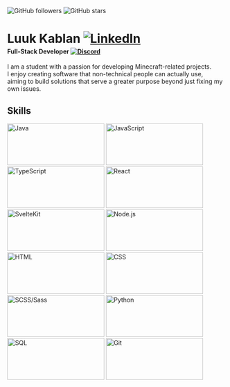 ![GitHub followers](https://img.shields.io/github/followers/LuckyLuuk12)
![GitHub stars](https://img.shields.io/github/stars/LuckyLuuk12)
<h1 style="margin-bottom: -1rem">
Luuk Kablan
<a href="https://www.linkedin.com/in/luuk-kablan/">
<img src="https://github.com/LuckyLuuk12/LuckyLuuk12/tree/main/imglinkedin.png" alt="LinkedIn">
</a>
</h1>
<h4>
Full-Stack Developer
<a href="https://discord.com/users/463695638094282772">
<img src="https://github.com/LuckyLuuk12/LuckyLuuk12/tree/main/imgdiscord.png" alt="Discord">
</a>
</h4>

I am a student with a passion for developing Minecraft-related projects.<br>
I enjoy creating software that non-technical people can actually use, <br>
aiming to build solutions that serve a greater purpose beyond just fixing my own issues.

## Skills

<div>
  <a href="https://www.java.com/" style="width: 14rem; height: 6rem; text-decoration: none;">
    <img src="https://img.shields.io/badge/Java-007396?style=for-the-badge&logo=java&logoColor=white" alt="Java" style="width: 14rem; height: 6rem;">
  </a>
  <a href="https://www.javascript.com/" style="width: 14rem; height: 6rem; text-decoration: none;">
    <img src="https://img.shields.io/badge/JavaScript-F7DF1E?style=for-the-badge&logo=javascript&logoColor=black" alt="JavaScript" style="width: 14rem; height: 6rem;">
  </a>
  <a href="https://www.typescriptlang.org/" style="width: 14rem; height: 6rem; text-decoration: none;">
    <img src="https://img.shields.io/badge/TypeScript-3178C6?style=for-the-badge&logo=typescript&logoColor=white" alt="TypeScript" style="width: 14rem; height: 6rem;">
  </a>
  <a href="https://reactjs.org/" style="width: 14rem; height: 6rem; text-decoration: none;">
    <img src="https://img.shields.io/badge/React-61DAFB?style=for-the-badge&logo=react&logoColor=black" alt="React" style="width: 14rem; height: 6rem;">
  </a>
  <a href="https://kit.svelte.dev/" style="width: 14rem; height: 6rem; text-decoration: none;">
    <img src="https://img.shields.io/badge/SvelteKit-FF3E00?style=for-the-badge&logo=svelte&logoColor=white" alt="SvelteKit" style="width: 14rem; height: 6rem;">
  </a>
  <a href="https://nodejs.org/" style="width: 14rem; height: 6rem; text-decoration: none;">
    <img src="https://img.shields.io/badge/Node.js-339933?style=for-the-badge&logo=node.js&logoColor=white" alt="Node.js" style="width: 14rem; height: 6rem;">
  </a>
  <a href="https://developer.mozilla.org/en-US/docs/Web/HTML" style="width: 14rem; height: 6rem; text-decoration: none;">
    <img src="https://img.shields.io/badge/HTML-E34F26?style=for-the-badge&logo=html5&logoColor=white" alt="HTML" style="width: 14rem; height: 6rem;">
  </a>
  <a href="https://developer.mozilla.org/en-US/docs/Web/CSS" style="width: 14rem; height: 6rem; text-decoration: none;">
    <img src="https://img.shields.io/badge/CSS-1572B6?style=for-the-badge&logo=css3&logoColor=white" alt="CSS" style="width: 14rem; height: 6rem;">
  </a>
  <a href="https://sass-lang.com/" style="width: 14rem; height: 6rem; text-decoration: none;">
    <img src="https://img.shields.io/badge/SCSS/Sass-CC6699?style=for-the-badge&logo=sass&logoColor=white" alt="SCSS/Sass" style="width: 14rem; height: 6rem;">
  </a>
  <a href="https://www.python.org/" style="width: 14rem; height: 6rem; text-decoration: none;">
    <img src="https://img.shields.io/badge/Python-3776AB?style=for-the-badge&logo=python&logoColor=white" alt="Python" style="width: 14rem; height: 6rem;">
  </a>
  <a href="https://www.postgresql.org/" style="width: 14rem; height: 6rem; text-decoration: none;">
    <img src="https://img.shields.io/badge/SQL-4479A1?style=for-the-badge&logo=postgresql&logoColor=white" alt="SQL" style="width: 14rem; height: 6rem;">
  </a>
  <a href="https://git-scm.com/" style="width: 14rem; height: 6rem; text-decoration: none;">
    <img src="https://img.shields.io/badge/Git-F05032?style=for-the-badge&logo=git&logoColor=white" alt="Git" style="width: 14rem; height: 6rem;">
  </a>
</div>
